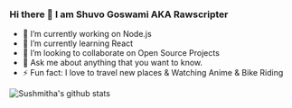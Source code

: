### Hi there 👋 I am Shuvo Goswami AKA Rawscripter

- 🔭 I’m currently working on Node.js 
- 🌱 I’m currently learning React
- 👯 I’m looking to collaborate on Open Source Projects 
- 💬 Ask me about anything that you want to know. 
- ⚡ Fun fact: I love to travel new places & Watching Anime & Bike Riding 

![Sushmitha's github stats](https://github-readme-stats.vercel.app/api?username=rawscripter&show_icons=true&theme=radical)
